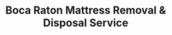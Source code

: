 ---
layout: location.njk
title: Boca Raton Mattress Removal & Disposal Service
description: Professional mattress removal in Boca Raton, FL. Next-day pickup  Licensed, insured, and eco-friendly. Serving luxury communities, country clubs, and all neighborhoods.
permalink: /mattress-removal/florida/west-palm-beach/boca-raton/
city: Boca Raton
state: Florida
stateSlug: florida
parentMetro: West Palm Beach
tier: 3
coordinates:
  lat: 26.3683
  lng: -80.1289
pricing:
  startingPrice: 125
  single: 125
  queen: 155
  king: 180
  boxSpring: 30
neighborhoods:
  - name: "Mizner Park"
    zipCodes: ["33432"]
  - name: "Boca West Country Club"
    zipCodes: ["33486"]
  - name: "Broken Sound"
    zipCodes: ["33498"]
  - name: "Woodfield Country Club"
    zipCodes: ["33434"]
  - name: "Town Center at Boca Raton"
    zipCodes: ["33433"]
  - name: "Polo Club"
    zipCodes: ["33496"]
  - name: "Century Village"
    zipCodes: ["33434"]
  - name: "Boca Greens"
    zipCodes: ["33431"]
  - name: "Camino Gardens"
    zipCodes: ["33433"]
  - name: "Boca Pointe"
    zipCodes: ["33433"]
  - name: "Royal Palm Polo"
    zipCodes: ["33486"]
  - name: "Boca Grove Plantation"
    zipCodes: ["33433"]
  - name: "Spanish River Land"
    zipCodes: ["33431"]
  - name: "Del Aire"
    zipCodes: ["33434"]
  - name: "Sandalfoot Cove"
    zipCodes: ["33428"]
zipCodes: ["33428", "33431", "33432", "33433", "33434", "33486", "33487", "33496", "33498"]
recyclingPartners:
  - "Solid Waste Authority of Palm Beach County"
  - "City of Boca Raton Sanitation Division"
  - "Republic Services"
localRegulations: "Our professional service eliminates the complexity of Boca Raton's bulk waste requirements. We handle all Palm Beach County compliance, coordinate with Solid Waste Authority regulations, and work seamlessly with City of Boca Raton Sanitation Division protocols. No more worrying about 6 AM placement deadlines or weight restrictions."
nearbyCities:
  - name: "West Palm Beach"
    distance: "15 miles north"
    slug: "west-palm-beach"
    isSuburb: false
  - name: "Boynton Beach"
    distance: "12 miles south"
    slug: "boynton-beach"
    isSuburb: true
reviews:
  count: 189
  featured:
    - author: "Michael R."
      neighborhood: "Boca West Country Club"
      rating: 5
      text: "Outstanding service! They handled our king mattress removal from our golf course villa perfectly. The team was respectful of the country club community and worked around our HOA guidelines. Really impressed with their professionalism."
    - author: "Jennifer K."
      neighborhood: "Mizner Park"
      rating: 5
      text: "Called them Tuesday morning and they picked up Wednesday afternoon. Super convenient when you're living downtown and don't have a truck. The guys were friendly and made the whole process stress-free."
    - author: "Robert Chen"
      neighborhood: "Century Village"
      rating: 5
      text: "Perfect for our 55+ community! They coordinated with building management and used the freight elevator without any issues. Great communication and fair pricing for seniors. Will definitely recommend to neighbors."
    - author: "Sarah T."
      neighborhood: "Town Center"
      rating: 5
      text: "We were renovating our townhome and needed three mattresses gone fast. They squeezed us in next day and handled everything including navigating our tight stairwell. Worth every penny to avoid the hassle."
    - author: "David M."
      neighborhood: "Broken Sound"
      rating: 5
      text: "Fantastic experience from start to finish. They understood our gated community access requirements and arrived exactly when promised. The crew was careful with our marble floors and handled the removal expertly."
    - author: "Lisa W."
      neighborhood: "Woodfield Country Club"
      rating: 5
      text: "Quick and easy! Booked online Sunday night, picked up Tuesday morning. They worked around our tennis schedule and were super respectful of the club atmosphere. Great service at a fair price."
faqs:
  - question: "How quickly can you pick up mattresses in Boca Raton?"
    answer: "We provide next-day pickup service throughout Boca Raton including all gated communities and country clubs. Call (720) 263-6094 or book online to schedule your removal."
  - question: "Do you serve all Boca Raton neighborhoods and country clubs?"
    answer: "Yes, we serve all areas including Boca West, Broken Sound, Mizner Park, Century Village, and all country club communities. We understand gated community protocols and work with HOA requirements."
  - question: "What's included in your Boca Raton mattress removal service?"
    answer: "Complete service includes pickup from any location, elevator coordination, stair navigation, and eco-friendly disposal. No hidden fees anywhere in Boca Raton."
  - question: "Can you handle luxury high-rise condos and gated communities?"
    answer: "Absolutely. Our team regularly serves luxury buildings and gated communities throughout Boca Raton. We coordinate with concierge services, building management, and security protocols."
  - question: "Do you work with country club regulations and HOA guidelines?"
    answer: "Yes, we're experienced with country club communities and HOA requirements. We schedule around club activities and follow all community guidelines for vehicle access and service hours."
  - question: "What are your rates for Boca Raton mattress removal?"
    answer: "Pricing starts at $125 for one piece, $155 for two pieces, and $180 for three pieces. This covers pickup anywhere in Boca Raton with no additional fees for gated communities."
  - question: "Are you licensed for Palm Beach County regulations?"
    answer: "Yes, we're fully licensed and compliant with all Palm Beach County waste disposal regulations and coordinate with Solid Waste Authority of Palm Beach County and City of Boca Raton Sanitation Division."
  - question: "How do you handle disposal and recycling?"
    answer: "We partner with certified facilities to recycle mattress materials whenever possible. All disposal meets Palm Beach County environmental standards and waste management requirements."
schema:
  "@context": "https://schema.org"
  "@type": "LocalBusiness"
  "name": "A Bedder World Boca Raton"
  "image": "https://www.abedderworld.com/images/mattress-removal-service.jpg"
  "address":
    "@type": "PostalAddress"
    "addressLocality": "Boca Raton"
    "addressRegion": "FL"
    "addressCountry": "US"
  "geo":
    "@type": "GeoCoordinates"
    "latitude": 26.3683
    "longitude": -80.1289
  "telephone": "(720) 263-6094"
  "url": "https://www.abedderworld.com/mattress-removal/florida/west-palm-beach/boca-raton/"
  "priceRange": "$125-$180"
  "serviceArea": "Boca Raton, FL"
  "aggregateRating":
    "@type": "AggregateRating"
    "ratingValue": "4.9"
    "reviewCount": "189"
  "openingHours": "Mo-Su 08:00-20:00"
pageContent:
  heroDescription: |
    Professional mattress removal service for Boca Raton's luxury communities and diverse neighborhoods. We handle country club protocols, gated community access, and high-rise logistics while providing eco-friendly disposal throughout Palm Beach County's premier city.

  aboutService: |
    Boca Raton's 101,000 residents live in one of Florida's most affluent communities, featuring luxury country clubs, upscale shopping at Town Center and Mizner Park, and prestigious gated communities. The city's unique mix of high-rise condominiums, country club estates, and active adult communities creates specific mattress removal challenges requiring professional service coordination.
    
    City of Boca Raton Sanitation Division provides weekly bulk collection, but strict weight limits and placement requirements make professional removal the preferred choice for residents in luxury buildings and country club communities where convenience and proper protocols matter most.

  serviceAreasIntro: |
    We provide comprehensive mattress removal throughout Boca Raton's diverse communities, from luxury country clubs like Boca West and Broken Sound to downtown high-rises near Mizner Park. Our service handles gated community access protocols, HOA coordination, and building management requirements.

  regulationsCompliance: |
    Skip the hassle of Boca Raton's bulk waste scheduling and restrictions. Our licensed team provides door-to-door pickup with complete regulatory compliance, eliminating the need to coordinate city schedules, meet weight limits, or navigate placement requirements. We handle all documentation and work seamlessly with luxury community protocols.

  environmentalImpact: |
    Our eco-friendly disposal service protects Boca Raton's pristine coastal environment through certified recycling partnerships. We divert mattresses from Palm Beach County landfills, recovering up to 80% of materials including steel springs, foam, and fabric while ensuring proper disposal meets all environmental standards for coastal protection.

  howItWorksScheduling: |
    Next-day pickup available throughout Boca Raton with scheduling that coordinates with country club activities, building management requirements, and gated community access protocols. We work within luxury community standards and HOA guidelines.

  howItWorksService: |
    Our team handles all aspects from high-rise elevator coordination to country club protocol compliance. We navigate gated community security, work with concierge services, and manage luxury building logistics while maintaining the service standards expected in Boca Raton.

  howItWorksDisposal: |
    Direct transport to certified Palm Beach County facilities with full environmental compliance documentation. All disposal handled to meet county standards while supporting Boca Raton's environmental stewardship and coastal protection priorities.

  sidebarStats:
    mattressesRemoved: "3,800"

  contactContent: |
    Schedule Boca Raton mattress removal by calling (720) 263-6094 or booking online. Our service coordinates with country club schedules, gated community protocols, and luxury building management. We provide confirmed arrival windows and work within community standards.

    Priority pickup serves urgent situations like real estate staging, luxury condo turnovers, or country club event preparation. Our understanding of Boca Raton's affluent community requirements ensures professional service that meets the expectations of residents throughout Palm Beach County's premier city.
---